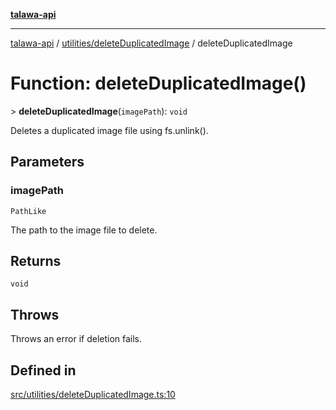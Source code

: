 [**talawa-api**](../../../README.md)

***

[talawa-api](../../../modules.md) / [utilities/deleteDuplicatedImage](../README.md) / deleteDuplicatedImage

# Function: deleteDuplicatedImage()

\> **deleteDuplicatedImage**(`imagePath`): `void`

Deletes a duplicated image file using fs.unlink().

## Parameters

### imagePath

`PathLike`

The path to the image file to delete.

## Returns

`void`

## Throws

Throws an error if deletion fails.

## Defined in

[src/utilities/deleteDuplicatedImage.ts:10](https://github.com/PalisadoesFoundation/talawa-api/blob/3a5276aff43f5de4f7fab3ec9683a420dcdc7a06/src/utilities/deleteDuplicatedImage.ts#L10)

